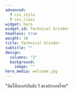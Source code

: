 ```yaml
---
advanced:
  ? css_style
  ? css_class
widget: hero
widget_id: Technical Grinder
headless: true
weight: 10
title: Technical Grinder
subtitle: ""
design:
  columns: "1"
  background:
    image: ""
hero_media: welcome.jpg
---
```

"ทีมโป๊กเกอร์อันดับ 1 ของประเทศไทย"